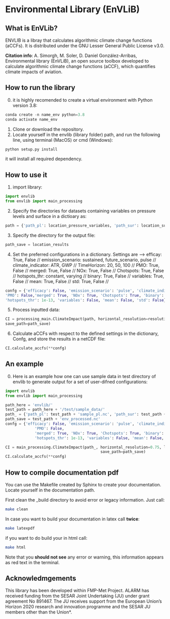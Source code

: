 # Environmental Library (EnVLiB)

      
## What is EnVLib?

ENVLIB is a libray that calculates algorithmic climate change functions (aCCFs).
It is distributed under the GNU Lesser General Public License v3.0.

**Citation info**: A. Simorgh, M. Soler, D. Daniel González-Arribas, Environmental library (EnVLiB), an open source toolbox developed to calculate algorithmic climate change functions (aCCF), which quantifies climate impacts of aviation.


## How to run the library
0. it is highly recomended to create a virtual environment with Python version 3.8:
```python
conda create -n name_env python=3.8
conda activate name_env
```
1. Clone or download the repository.
2. Locate yourself in the envlib (library folder) path, and run the following line, using terminal (MacOS) or cmd (Windows): 
```python
python setup.py install
```
it will install all required dependency.

## How to use it


1. import library:

```python
import envlib
from envlib import main_processing
```

2. Specify the directories for datasets containing variables on pressure levels and surface in a dictioary as:

```python
path = {'path_pl': location_pressure_variables, 'path_sur': location_surface_variables'}
```

    
3. Specify the directory for the output file:

```python
path_save = location_results
```    
    
4. Set the preferred configurations in a dictionary. Settings are -->
    efficay: True, False //
    emission_scenario: sustained, future_scenario, pulse //
    climate_indicator: ATR, GWP //
    TimeHorizon: 20, 50, 100 //
    PMO: True, False //
    merged: True, False //
    NOx: True, False //
    Chotspots: True, False //
    hotspots_thr: constant, varying //
    binary: True, False //
    variables: True, False //
    mean: True, False //
    std: True, False //
    

```python
confg = {'efficacy': False, 'emission_scenario': 'pulse', 'climate_indicator': 'ATR', 'TimeHorizon': 20,
'PMO': False,'merged': True, 'NOx': True, 'Chotspots': True, 'binary': True,
'hotspots_thr': 1e-13, 'variables': False, 'mean': False, 'std': False}
```    

5. Process inputted data:

```python
CI = processing_main.ClimateImpact(path, horizontal_resolution=resolution, lat_bound=(lat_min, lat_max), lon_bound=(lon_min, lon_max),
save_path=path_save)
```

6. Calculate aCCFs with respect to the defined settings in the dictionary, Confg, and store the results in a netCDF file:

```python
CI.calculate_accfs(**confg)
```
## An example

 0. Here is an example how one can use sample data in test directory of envlib to generate output for a set of user-difned configurations:
 ```python
 import envlib
 from envlib import main_processing

 path_here = 'envlib/'
 test_path = path_here + '/test/sample_data/'
 path_ = {'path_pl': test_path + 'sample_pl.nc', 'path_sur': test_path + 'sample_sur.nc'}
 path_save = test_path + 'env_processed.nc'
 confg = {'efficacy': False, 'emission_scenario': 'pulse', 'climate_indicator': 'ATR', 'TimeHorizon': 20,
              'PMO': False,
              'merged': True, 'NOx': True, 'Chotspots': True, 'binary': True,
              'hotspots_thr': 1e-13, 'variables': False, 'mean': False, 'std': False}

 CI = main_processing.ClimateImpact(path_, horizontal_resolution=0.75, lat_bound=(35, 60.0), lon_bound=(-15, 35),
                                           save_path=path_save)
 CI.calculate_accfs(**confg)
 ```
## How to compile documentation pdf


You can use the Makefile created by Sphinx to create your documentation. Locate yourself in the documentation path.

First clean the _build directory to avoid error or legacy information. Just call:

```bash
make clean
```

In case you want to build your documentation in latex call **twice**:

```bash
make latexpdf
```

if you want to do build your in html call:

```bash
make html
```

Note that you **should not see** any error or warning, this information appears as red text in the terminal.




## Acknowledmgements



This library has been developed within FMP-Met Project. ALARM has received funding from the SESAR Joint Undertaking (JU) under grant agreement No 891467. The JU receives support from the European Union’s Horizon 2020 research and innovation programme and the SESAR JU members other than the Union*.

   
   
   

